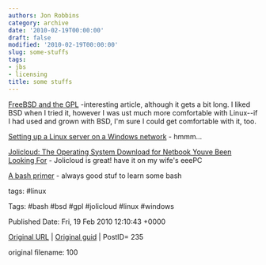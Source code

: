 ```yaml
---
authors: Jon Robbins
category: archive
date: '2010-02-19T00:00:00'
draft: false
modified: '2010-02-19T00:00:00'
slug: some-stuffs
tags:
- jbs
- licensing
title: some stuffs
---
```


[FreeBSD and the GPL](http://www.itpro.co.uk/620659/freebsd-and-the-gpl) -interesting article, although it gets a bit long.  I liked BSD when I tried it, however I was ust much more comfortable with Linux--if I had used and grown with BSD, I'm sure I could get comfortable with it, too.

 [Setting up a Linux server on a Windows network](http://www.itpro.co.uk/87709/setting-up-a-linux-server-on-a-windows-network) - hmmm...

 [Jolicloud: The Operating System Download for Netbook Youve Been  Looking For](http://www.makeuseof.com/tag/jolicloud-operating-system-download-for-netbook/) - Jolicloud is great!  have it on my wife's eeePC

 [A bash primer](http://www.certcities.com/editorial/columns/story.asp?EditorialsID=408) - always good stuf to learn some bash

 



tags: #linux 

Tags:  #bash #bsd #gpl #jolicloud #linux #windows 


Published Date: Fri, 19 Feb 2010 12:10:43 +0000 

[Original URL](http://factorq.net/2010/02/19/some-stuffs/) | [Original guid](http://factorq.net/?p=235) | PostID= 235

 original filename: 100

